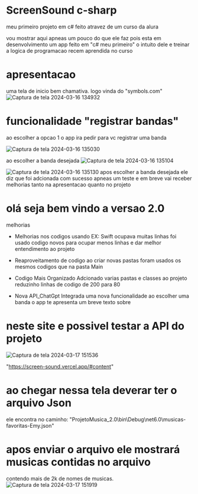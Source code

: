 # ScreenSound c-sharp
meu primeiro projeto em c# feito atravez de um curso da alura

vou mostrar aqui apneas um pouco do que ele faz pois esta em desenvolvimento 
um app feito em "c# meu primeiro" o intuito dele e treinar a logica de programacao recem aprendida no curso 



# apresentacao
uma tela de inicio bem chamativa. logo vinda do  "symbols.com"
![Captura de tela 2024-03-16 134932](https://github.com/Isaacovski/ScreenSoundc-/assets/116040541/a8f25c42-d908-4c65-a9ff-a6ac6dd1b34d)

# funcionalidade "registrar bandas"
ao escolher a opcao 1 o app ira pedir para vc registrar uma banda 

![Captura de tela 2024-03-16 135030](https://github.com/Isaacovski/ScreenSoundc-/assets/116040541/7aa16aa8-6858-4e86-a073-e224f08ccd9a)

ao escolher a banda desejada
![Captura de tela 2024-03-16 135104](https://github.com/Isaacovski/ScreenSoundc-/assets/116040541/6fc28d9b-8d7a-4357-a4f4-d60e5f226da3)


![Captura de tela 2024-03-16 135130](https://github.com/Isaacovski/ScreenSoundc-/assets/116040541/7b9665c2-b09c-46f1-ac0d-982e69a96e89)
apos escolher a banda desejada ele diz que foi adcionada com sucesso
apneas um teste e em breve vai receber melhorias tanto na apresentacao quanto no projeto


# olá seja bem vindo a versao 2.0 
melhorias 

* Melhorias nos codigos
  usando EX: Swift ocupava muitas linhas
  foi usado codigo novos para ocupar menos linhas
  e dar melhor entendimento ao projeto

* Reaproveitamento de codigo
ao criar novas pastas foram usados os
mesmos codigos que na pasta Main
  
* Codigo Mais Organizado
Adcionado varias pastas e classes ao projeto
  reduzinho linhas de codigo de 200 para 80
  
    
* Nova API_ChatGpt Integrada 
  uma nova funcionalidade ao escolher uma banda
  o app te apresenta um breve texto sobre

# neste site e possivel testar a API do projeto 
![Captura de tela 2024-03-17 151536](https://github.com/Isaacovski/ScreenSoundc-/assets/116040541/23d6d3fb-0725-4aa8-8c28-e9329b5ee42f)

"https://screen-sound.vercel.app/#content"

# ao chegar nessa tela deverar ter o arquivo Json 
ele encontra no caminho:
"ProjetoMusica_2.0\bin\Debug\net6.0\musicas-favoritas-Emy.json"
#
# apos enviar o arquivo ele mostrará musicas contidas no arquivo 
contendo mais de 2k de nomes de musicas. 
![Captura de tela 2024-03-17 151919](https://github.com/Isaacovski/ScreenSoundc-/assets/116040541/bf7b6b58-8af8-455a-a8c5-113c9e544700)



  
  
